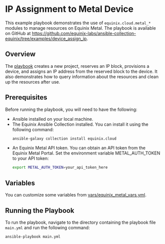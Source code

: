 # IP Assignment to Metal Device

This example playbook demonstrates the use of `equinix.cloud.metal_*` modules to manage resources on Equinix Metal. The playbook is available on GitHub at https://github.com/equinix-labs/ansible-collection-equinix/tree/examples/device_assign_ip.

## Overview

The [playbook](main.yml) creates a new project, reserves an IP block, provisions a device, and assigns an IP address from the reserved block to the device. It also demonstrates how to query information about the resources and clean up the resources after use.


## Prerequisites

Before running the playbook, you will need to have the following:

- Ansible installed on your local machine.
- The Equinix Ansible Collection installed. You can install it using the following command:
  ```bash
  ansible-galaxy collection install equinix.cloud
  ```
- An Equinix Metal API token. You can obtain an API token from the Equinix Metal Portal. Set the environment variable METAL_AUTH_TOKEN to your API token:
  ```bash
  export METAL_AUTH_TOKEN=your_api_token_here
  ```

## Variables

You can customize some variables from [vars/equinix_metal_vars.yml](vars/equinix_metal_vars.yml).

## Running the Playbook

To run the playbook, navigate to the directory containing the playbook file `main.yml` and run the following command:

```bash
ansible-playbook main.yml
```


